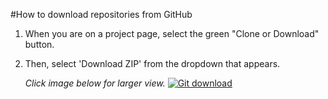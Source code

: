 #How to download repositories from GitHub

1. When you are on a project page, select the green "Clone or Download" button.
2. Then, select 'Download ZIP' from the dropdown that appears.
	
	*Click image below for larger view.*
	[![Git download](/attachments/github-repo-download-zip.png)](/attachments/github-repo-download-zip.png)
